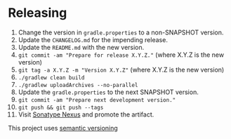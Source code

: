 # Releasing

 1. Change the version in `gradle.properties` to a non-SNAPSHOT version.
 1. Update the `CHANGELOG.md` for the impending release.
 1. Update the `README.md` with the new version.
 1. `git commit -am "Prepare for release X.Y.Z."` (where X.Y.Z is the new version)
 1. `git tag -a X.Y.Z -m "Version X.Y.Z"` (where X.Y.Z is the new version)
 1. `./gradlew clean build`
 1. `./gradlew uploadArchives --no-parallel`
 1. Update the `gradle.properties` to the next SNAPSHOT version.
 1. `git commit -am "Prepare next development version."`
 1. `git push && git push --tags`
 1. Visit [Sonatype Nexus](https://oss.sonatype.org/) and promote the artifact.

This project uses [semantic versioning](http://semver.org)
